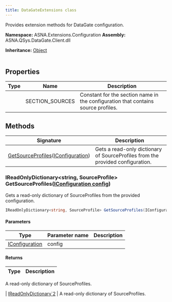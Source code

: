 ```yaml
---
title: DataGateExtensions class
---
```


Provides extension methods for DataGate configuration.

**Namespace:** ASNA.Extensions.Configuration
**Assembly:** ASNA.QSys.DataGate.Client.dll

**Inheritance:** [Object](https://docs.microsoft.com/en-us/dotnet/api/system.object)
<br>
<br>

## Properties

| Type | Name | Description
| --- | --- | --- 
|  | SECTION_SOURCES | Constant for the section name in the configuration that contains source profiles. |

## Methods

| Signature | Description |
| --- | --- |
| [GetSourceProfiles](#getsourceprofiles-iconfiguration-)([IConfiguration](https://learn.microsoft.com/en-us/dotnet/api/microsoft.extensions.configuration.iconfiguration?view=net-8.0)) | Gets a read-only dictionary of SourceProfiles from the provided configuration.

### IReadOnlyDictionary<string, SourceProfile> GetSourceProfiles([IConfiguration config](https://learn.microsoft.com/en-us/dotnet/api/microsoft.extensions.configuration.iconfiguration?view=net-8.0))

Gets a read-only dictionary of SourceProfiles from the provided configuration.

```cs
IReadOnlyDictionary<string, SourceProfile> GetSourceProfiles(IConfiguration config)
```

#### Parameters
| Type | Parameter name | Description
| --- | --- | ---
| [IConfiguration](https://learn.microsoft.com/en-us/dotnet/api/microsoft.extensions.configuration.iconfiguration?view=net-8.0) | config | 

#### Returns
| Type | Description
| --- | ---
A read-only dictionary of SourceProfiles.

| [IReadOnlyDictionary`2](https://learn.microsoft.com/en-us/dotnet/api/system.collections.generic.ireadonlydictionary-2?view=net-8.0) | A read-only dictionary of SourceProfiles.
